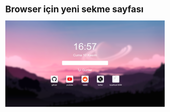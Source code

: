 # Browser için yeni sekme sayfası

![Onizleme](/src/images/Screenshot%202023-11-10%20at%2016-57-19%20New%20Tab.png)
